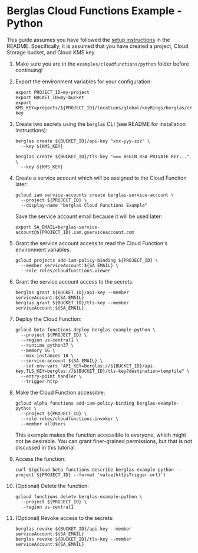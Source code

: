 # Berglas Cloud Functions Example - Python

This guide assumes you have followed the [setup instructions][setup] in the
README. Specifically, it is assumed that you have created a project, Cloud
Storage bucket, and Cloud KMS key.

[setup]: https://github.com/GoogleCloudPlatform/berglas#setup

1. Make sure you are in the `examples/cloudfunctions/python` folder before
continuing!

1. Export the environment variables for your configuration:

    ```text
    export PROJECT_ID=my-project
    export BUCKET_ID=my-bucket
    export KMS_KEY=projects/${PROJECT_ID}/locations/global/keyRings/berglas/cryptoKeys/berglas-key
    ```

1. Create two secrets using the `berglas` CLI (see README for installation
instructions):

    ```text
    berglas create ${BUCKET_ID}/api-key "xxx-yyy-zzz" \
      --key ${KMS_KEY}
    ```

    ```text
    berglas create ${BUCKET_ID}/tls-key "=== BEGIN RSA PRIVATE KEY..." \
      --key ${KMS_KEY}
    ```

1. Create a service account which will be assigned to the Cloud Function later:

    ```text
    gcloud iam service-accounts create berglas-service-account \
      --project ${PROJECT_ID} \
      --display-name "berglas Cloud Functions Example"
    ```

    Save the service account email because it will be used later:

    ```text
    export SA_EMAIL=berglas-service-account@${PROJECT_ID}.iam.gserviceaccount.com
    ```

1. Grant the service account access to read the Cloud Function's environment
variables:

    ```text
    gcloud projects add-iam-policy-binding ${PROJECT_ID} \
      --member serviceAccount:${SA_EMAIL} \
      --role roles/cloudfunctions.viewer
    ```

1. Grant the service account access to the secrets:

    ```text
    berglas grant ${BUCKET_ID}/api-key --member serviceAccount:${SA_EMAIL}
    berglas grant ${BUCKET_ID}/tls-key --member serviceAccount:${SA_EMAIL}
    ```

1. Deploy the Cloud Function:

    ```text
    gcloud beta functions deploy berglas-example-python \
      --project ${PROJECT_ID} \
      --region us-central1 \
      --runtime python37 \
      --memory 1G \
      --max-instances 10 \
      --service-account ${SA_EMAIL} \
      --set-env-vars "API_KEY=berglas://${BUCKET_ID}/api-key,TLS_KEY=berglas://${BUCKET_ID}/tls-key?destination=tempfile" \
      --entry-point handler \
      --trigger-http
    ```

1. Make the Cloud Function accessible:

    ```text
    gcloud alpha functions add-iam-policy-binding berglas-example-python \
      --project ${PROJECT_ID} \
      --role roles/cloudfunctions.invoker \
      --member allUsers
    ```

    This example makes the function accessible to everyone, which might not be
    desirable. You can grant finer-grained permissions, but that is not
    discussed in this tutorial.

1. Access the function:

    ```text
    curl $(gcloud beta functions describe berglas-example-python --project ${PROJECT_ID} --format 'value(httpsTrigger.url)')
    ```

1. (Optional) Delete the function:

   ```text
   gcloud functions delete berglas-example-python \
     --project ${PROJECT_ID} \
     --region us-central1
   ```

1. (Optional) Revoke access to the secrets:

    ```text
    berglas revoke ${BUCKET_ID}/api-key --member serviceAccount:${SA_EMAIL}
    berglas revoke ${BUCKET_ID}/tls-key --member serviceAccount:${SA_EMAIL}
    ```
